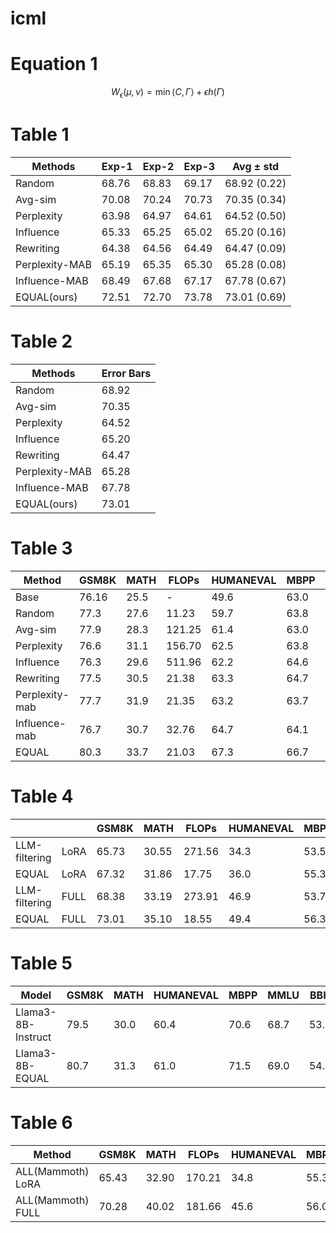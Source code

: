 # icml

# Equation 1
$$W_{\epsilon} (\mu, \nu) = \min \langle C, \Gamma \rangle + \epsilon h(\Gamma)$$

# Table 1

| Methods        | Exp-1 | Exp-2 | Exp-3 | Avg ± std     |
|----------------|-------|-------|-------|---------------|
| Random         | 68.76 | 68.83 | 69.17 | 68.92 (0.22)  |
| Avg-sim        | 70.08 | 70.24 | 70.73 | 70.35 (0.34)  |
| Perplexity     | 63.98 | 64.97 | 64.61 | 64.52 (0.50)  |
| Influence      | 65.33 | 65.25 | 65.02 | 65.20 (0.16)  |
| Rewriting      | 64.38 | 64.56 | 64.49 | 64.47 (0.09)  |
| Perplexity-MAB | 65.19 | 65.35 | 65.30 | 65.28 (0.08)  |
| Influence-MAB  | 68.49 | 67.68 | 67.17 | 67.78 (0.67)  |
| EQUAL(ours)    | 72.51 | 72.70 | 73.78 | 73.01 (0.69)  |



# Table 2

| Methods         | Error Bars |
|-----------------|------------|
| Random          | 68.92      |
| Avg-sim         | 70.35      |
| Perplexity      | 64.52      |
| Influence       | 65.20      |
| Rewriting       | 64.47      |
| Perplexity-MAB  | 65.28      |
| Influence-MAB   | 67.78      |
| EQUAL(ours)     | 73.01      |


# Table 3
| Method          | GSM8K | MATH  | FLOPs   | HUMANEVAL | MBPP  | FLOPs   | MMLU  | BBH   | FLOPs   |
|-----------------|-------|-------|---------|-----------|-------|---------|-------|-------|---------|
| Base            | 76.16 | 25.5  | -       | 49.6      | 63.0  | -       | 67.1  | 70.3  | -       |
| Random          | 77.3  | 27.6  | 11.23   | 59.7      | 63.8  | 9.67    | 68.7  | 71.3  | 17.65   |
| Avg-sim         | 77.9  | 28.3  | 121.25  | 61.4      | 63.0  | 67.73   | 67.6  | 70.4  | 231.02  |
| Perplexity      | 76.6  | 31.1  | 156.70  | 62.5      | 63.8  | 73.25   | 68.3  | 72.0  | 302.51  |
| Influence       | 76.3  | 29.6  | 511.96  | 62.2      | 64.6  | 373.51  | 70.3  | 73.8  | 976.96  |
| Rewriting       | 77.5  | 30.5  | 21.38   | 63.3      | 64.7  | 16.96   | 69.7  | 73.3  | 28.10   |
| Perplexity-mab  | 77.7  | 31.9  | 21.35   | 63.2      | 63.7  | 17.01   | 69.1  | 72.2  | 28.23   |
| Influence-mab   | 76.7  | 30.7  | 32.76   | 64.7      | 64.1  | 28.46   | 70.6  | 73.7  | 46.53   |
| EQUAL           | 80.3  | 33.7  | 21.03   | 67.3      | 66.7  | 16.65   | 73.1  | 76.3  | 27.46   |

# Table 4
|               |       | GSM8K | MATH  | FLOPs   | HUMANEVAL | MBPP  | FLOPs   |
|---------------|-------|-------|-------|---------|-----------|-------|---------|
| LLM-filtering | LoRA  | 65.73 | 30.55 | 271.56  | 34.3      | 53.5  | 141.38  |
| EQUAL         | LoRA  | 67.32 | 31.86 | 17.75   | 36.0      | 55.3  | 12.99   |
| LLM-filtering | FULL  | 68.38 | 33.19 | 273.91  | 46.9      | 53.7  | 142.73  |
| EQUAL         | FULL  | 73.01 | 35.10 | 18.55   | 49.4      | 56.3  | 13.50   |


# Table 5
| Model               | GSM8K | MATH  | HUMANEVAL | MBPP  | MMLU  | BBH   |
|---------------------|-------|-------|-----------|-------|-------|-------|
| Llama3-8B-Instruct  | 79.5  | 30.0  | 60.4      | 70.6  | 68.7  | 53.7  |
| Llama3-8B-EQUAL     | 80.7  | 31.3  | 61.0      | 71.5  | 69.0  | 54.6  |


# Table 6
| Method          | GSM8K | MATH  | FLOPs   | HUMANEVAL | MBPP  | FLOPs   | GSM8K | MATH  | FLOPs   | HUMANEVAL | MBPP  | FLOPs   |
|-----------------|-------|-------|---------|-----------|-------|---------|-------|-------|---------|-----------|-------|---------|
| ALL(Mammoth) LoRA | 65.43 | 32.90 | 170.21  | 34.8      | 55.3  | 126.38  | 55.15 | 21.50 | 159.60  | 29.6      | 46.3  | 121.23  |
| ALL(Mammoth) FULL | 70.28 | 40.02 | 181.66  | 45.6      | 56.0  | 143.73  | 62.21 | 26.52 | 176.11  | 35.7      | 47.0  | 134.91  |

